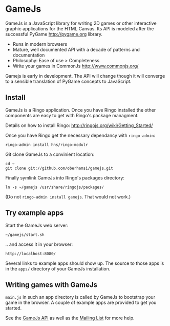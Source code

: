 GameJs
=======

GameJs is a JavaScript library for writing 2D games or other interactive graphic applications for the HTML Canvas. Its API is modeled after the successful PyGame <http://pygame.org> library.

   * Runs in modern browsers
   * Mature, well documented API with a decade of patterns and documentation
   * Philosophy: Ease of use > Completeness
   * Write your games in CommonJs <http://www.commonjs.org/>

Gamejs is early in development. The API will change though it will converge to a sensible translation of PyGame concepts to JavaScript.

Install
-------
GameJs is a Ringo application. Once you have Ringo installed the other components
are easy to get with Ringo's package managment.

Details on how to install Ringo: <http://ringojs.org/wiki/Getting_Started/>

Once you have Ringo get the necessary dependancy with `ringo-admin`:

    ringo-admin install hns/ringo-modulr

Git clone GameJs to a convinient location:

    cd ~
    git clone git://github.com/oberhamsi/gamejs.git

Finally symlink GameJs into Ringo's packages directory:

    ln -s ~/gamejs /usr/share/ringojs/packages/

(Do not `ringo-admin install gamejs`. That would not work.)

Try example apps
------------------
Start the GameJs web server:

    ~/gamejs/start.sh

.. and access it in your browser:

    http://localhost:8080/

Several links to example apps should show up. The source to those apps is in the `apps/` directory of your GameJs installation.

Writing games with GameJs
-----------------------------
`main.js` in such an app directory is called by GameJs to bootstrap your game in the browser. A couple of example apps are provided to get you started.

See the [GameJs API](http://gamejs.org/api/) as well as the [Mailing List](http://groups.google.com/group/gamejs) for more help.
